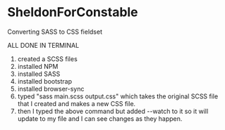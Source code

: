 # SheldonForConstable

Converting SASS to CSS fieldset

ALL DONE IN TERMINAL
1) created a SCSS files
2) installed NPM
3) installed SASS
4) installed bootstrap
5) installed browser-sync
6) typed "sass main.scss output.css" which takes the original SCSS file that I
created and makes a new CSS file.
7) then I typed the above command but added --watch to it so it will update to
my file and I can see changes as they happen.   
